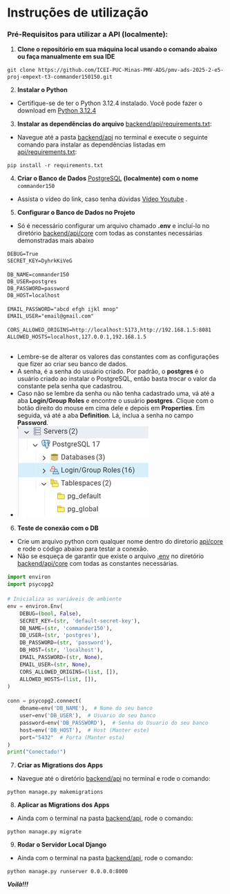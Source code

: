 # Instruções de utilização

### Pré-Requisitos para utilizar a API (localmente):
1. **Clone o repositório em sua máquina local usando o comando abaixo ou faça manualmente em sua IDE** 
  ````
  git clone https://github.com/ICEI-PUC-Minas-PMV-ADS/pmv-ads-2025-2-e5-proj-empext-t3-commander150150.git
  ````
2. **Instalar o Python**
- Certifique-se de ter o Python 3.12.4 instalado. Você pode fazer o download em [Python 3.12.4](https://www.python.org/downloads/release/python-3124/)

3. **Instalar as dependências do arquivo** [backend/api/requirements.txt](api/requirements.txt):
  - Navegue até a pasta [backend/api](./api) no terminal e execute o seguinte comando para instalar as dependências listadas em [api/requirements.txt](api/requirements.txt):  
  ````shell
  pip install -r requirements.txt
  ````
4. **Criar o Banco de Dados** [PostgreSQL](https://www.postgresql.org/download/) **(localmente) com o nome** `commander150`
- Assista o vídeo do link, caso tenha dúvidas [Vídeo Youtube](https://www.youtube.com/watch?v=vTfrw10hcrI&ab_channel=Dev.OdairMichael) . 

5. **Configurar o Banco de Dados no Projeto**
 - Só é necessário configurar um arquivo chamado **.env** e incluí-lo no diretório [backend/api/core](./api/core/) com todas as constantes necessárias demonstradas mais abaixo
````
DEBUG=True
SECRET_KEY=DyhrkKiVeG

DB_NAME=commander150
DB_USER=postgres
DB_PASSWORD=password
DB_HOST=localhost

EMAIL_PASSWORD="abcd efgh ijkl mnop"
EMAIL_USER="email@gmail.com"

CORS_ALLOWED_ORIGINS=http://localhost:5173,http://192.168.1.5:8081
ALLOWED_HOSTS=localhost,127.0.0.1,192.168.1.5


  ````
- Lembre-se de alterar os valores das constantes com as configurações que fizer ao criar seu banco de dados.
- A senha, é a senha do usuário criado. Por padrão, o **postgres** é o usuário criado ao instalar o PostgreSQL, então basta trocar o valor da constante pela senha que cadastrou.
- Caso não se lembre da senha ou não tenha cadastrado uma, vá até a aba **Login/Group Roles** e encontre o usuário **postgres**. Clique com o botão direito do mouse em cima dele e depois em **Properties**. Em seguida, vá até a aba **Definition**. Lá, inclua a senha no campo **Password**.
- ![img_1.png](img_1.png)

6. **Teste de conexão com o DB**
- Crie um arquivo python com qualquer nome dentro do diretorio [api/core](./api/core/) e rode o código abaixo para testar a conexão.
- Não se esqueça de garantir que existe o arquivo [.env](./api/core/.env) no diretório [backend/api/core](./api/core/) com todas as constantes necessárias.

````python
import environ
import psycopg2

# Inicializa as variáveis de ambiente
env = environ.Env(
    DEBUG=(bool, False),
    SECRET_KEY=(str, 'default-secret-key'),
    DB_NAME=(str, 'commander150'),
    DB_USER=(str, 'postgres'),
    DB_PASSWORD=(str, 'password'),
    DB_HOST=(str, 'localhost'),
    EMAIL_PASSWORD=(str, None),
    EMAIL_USER=(str, None),
    CORS_ALLOWED_ORIGINS=(list, []),
    ALLOWED_HOSTS=(list, []),
)

conn = psycopg2.connect(
    dbname=env('DB_NAME'),  # Nome do seu banco
    user=env('DB_USER'),  # Usuario do seu banco
    password=env('DB_PASSWORD'),  # Senha do Usuario do seu banco
    host=env('DB_HOST'),  # Host (Manter este)
    port="5432"  # Porta (Manter esta)
)
print("Conectado!")

````

7. **Criar as Migrations dos Apps**
 - Navegue até o diretório [backend/api](api/) no terminal e rode o comando:
  ````shell
  python manage.py makemigrations
  ````
8. **Aplicar as Migrations dos Apps**
  - Ainda com o terminal na pasta [backend/api](api/), rode o comando:
  ````shell
  python manage.py migrate
  ````
9. **Rodar o Servidor Local Django**
  - Ainda com o terminal na pasta [backend/api](api/), rode o comando:
  ```` shell
  python manage.py runserver 0.0.0.0:8000
  ````

**_Voilà!!!_**